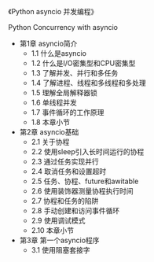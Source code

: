 
《Python asyncio 并发编程》

Python Concurrency with asyncio

- 第1章 asyncio简介
  - 1.1 什么是asyncio
  - 1.2 什么是I/O密集型和CPU密集型
  - 1.3 了解并发、并行和多任务
  - 1.4 了解进程、线程和多线程和多处理
  - 1.5 理解全局解释器锁
  - 1.6 单线程并发
  - 1.7 事件循环的工作原理
  - 1.8 本章小节
- 第2章 asyncio基础
  - 2.1 关于协程
  - 2.2 使用sleep引入长时间运行的协程
  - 2.3 通过任务实现并行
  - 2.4 取消任务和设置超时
  - 2.5 任务、协程、future和awitable
  - 2.6 使用装饰器测量协程执行时间
  - 2.7 协程和任务的陷阱
  - 2.8 手动创建和访问事件循环
  - 2.9 使用调试模式
  - 2.10 本章小节
- 第3章 第一个asyncio程序
  - 3.1 使用阻塞套接字
